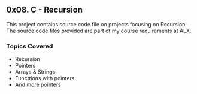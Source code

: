 ## 0x08. C - Recursion
This project contains source code file on projects focusing on Recursion. The source code files provided are part of my course requirements at ALX.

### Topics Covered
* Recursion
* Pointers
* Arrays & Strings
* Functtions with pointers
* And more pointers

